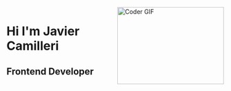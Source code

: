 <!-- GitHub README.md -->

<div style="display: flex; gap: 10px;">

 <div style="flex: 1;">
    <h1>Hi I'm Javier Camilleri</h1>
    <h2>Frontend Developer</h2>
 </div>

  <div style="flex: 1;">
    <img src="https://media1.giphy.com/media/v1.Y2lkPTc5MGI3NjExOW9rc2NhNDA2dWN1Mjg2OHN5MWgzZGtjZjMyNmJ4dGcwMDB2aHc5diZlcD12MV9pbnRlcm5hbF9naWZfYnlfaWQmY3Q9Zw/khmjFaYzw3BO3yuYYP/giphy.gif" alt="Coder GIF" width="100%">
  </div>

</div>
